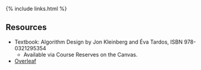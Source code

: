 {% include links.html %}

## Resources
* Textbook: Algorithm Design by Jon Kleinberg and Éva Tardos, ISBN 978-0321295354
  * Available via Course Reserves on the Canvas. 
* [Overleaf](https://www.overleaf.com/)
